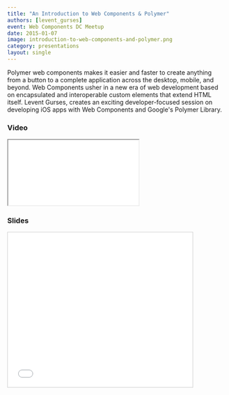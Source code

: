 ```yaml
---
title: "An Introduction to Web Components & Polymer"
authors: [levent_gurses]
event: Web Components DC Meetup
date: 2015-01-07
image: introduction-to-web-components-and-polymer.png
category: presentations
layout: single
---
```


Polymer web components makes it easier and faster to create anything from a button to a complete application across
the desktop, mobile, and beyond. Web Components usher in a new era of web development based on encapsulated and
interoperable custom elements that extend HTML itself. Levent Gurses, creates an exciting developer-focused session
on developing iOS apps with Web Components and Google's Polymer Library.

<!-- Excerpt -->

### Video

<div class="iframe-wrap">
    <iframe src="//www.youtube.com/embed/1CYeDli9n1U" itemprop="video"></iframe>
</div>

### Slides

<div class="iframe-wrap">
  <iframe src="//www.slideshare.net/slideshow/embed_code/44503159" width="425" height="355"
  frameborder="0" marginwidth="0" marginheight="0" scrolling="no"
  style="border:1px solid #CCC; border-width:1px; margin-bottom:5px; max-width: 100%;" allowfullscreen> </iframe>
</div>
